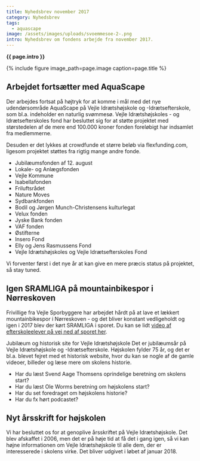 ```yaml
---
title: Nyhedsbrev november 2017
category: Nyhedsbrev
tags:
  - aquascape
image: /assets/images/uploads/svoemmesoe-2-.png
intro: Nyhedsbrev om fondens arbejde fra november 2017.
---
```


**{{ page.intro }}**

{% include figure image_path=page.image caption=page.title %}

## Arbejdet fortsætter med AquaScape

Der arbejdes fortsat på højtryk for at komme i mål med det nye udendørsområde AquaScape på Vejle Idrætshøjskole og -Idrætsefterskole, som bl.a. indeholder en naturlig svømmesø. Vejle Idrætshøjskoles - og Idrætsefterskoles fond har besluttet sig for at støtte projektet med størstedelen af de mere end 100.000 kroner fonden foreløbigt har indsamlet fra medlemmerne.

Desuden er det lykkes at crowdfunde et større beløb via flexfunding.com, ligesom projektet støttes fra rigtig mange andre fonde.

- Jubilæumsfonden af 12. august
- Lokale- og Anlægsfonden
- Vejle Kommune
- Isabellafonden
- Friluftsrådet
- Nature Moves
- Sydbankfonden
- Bodil og Jørgen Munch-Christensens kulturlegat
- Velux fonden
- Jyske Bank fonden
- VAF fonden
- Østifterne
- Insero Fond
- Elly og Jens Rasmussens Fond
- Vejle Idrætshøjskoles og Vejle Idrætsefterskoles Fond

Vi forventer først i det nye år at kan give en mere præcis status på projektet, så stay tuned.

## Igen SRAMLIGA på mountainbikespor i Nørreskoven

Frivillige fra Vejle Sporbyggere har arbejdet hårdt på at lave et lækkert mountainbikespor i Nørreskoven - og det bliver konstant vedligeholdt og igen i 2017 blev der kørt SRAMLIGA i sporet. Du kan se lidt [video af efterskoleelever på vej ned af sporet her](https://www.youtube.com/watch?v=rcdICN1zV5c).

Jubilæum og historisk site for Vejle Idrætshøjskole
Det er jubilæumsår på Vejle Idrætshøjskole og -Idrætsefterskole. Højskolen fylder 75 år, og det er bl.a. blevet fejret med et historisk website, hvor du kan se nogle af de gamle videoer, billeder og læse mere om skolens historie.

- Har du læst Svend Aage Thomsens oprindelige beretning om skolens start?
- Har du læst Ole Worms beretning om højskolens start?
- Har du set foredraget om højskolens historie?
- Har du fx hørt podcastet?

## Nyt årsskrift for højskolen

Vi har besluttet os for at genoplive årsskriftet på Vejle Idrætshøjskole. Det blev afskaffet i 2006, men det er på høje tid at få det i gang igen, så vi kan højne informationen om Vejle Idrætshøjskole til alle dem, der er interesserede i skolens virke. Det  bliver udgivet i løbet af januar 2018.

